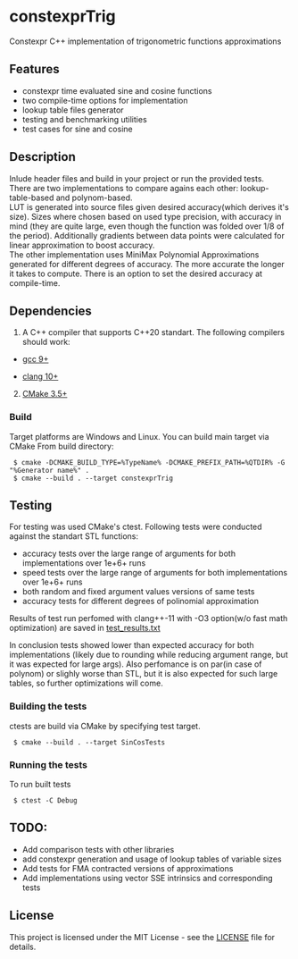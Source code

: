 # constexprTrig
Constexpr C++ implementation of trigonometric functions approximations
## Features
 * constexpr time evaluated sine and cosine functions
 * two compile-time options for implementation
 * lookup table files generator
 * testing and benchmarking utilities
 * test cases for sine and cosine
## Description
Inlude header files and build in your project or run the provided tests.  
There are two implementations to compare agains each other: lookup-table-based and polynom-based.  
LUT is generated into source files given desired accuracy(which derives it's size). 
Sizes where chosen based on used type precision, with accuracy in mind (they are quite large, 
even though the function was folded over 1/8 of the period). Additionally gradients between data points 
were calculated for linear approximation to boost accuracy.  
The other implementation uses MiniMax Polynomial Approximations generated for different degrees of accuracy. 
The more accurate the longer it takes to compute. There is an option to set the desired accuracy at compile-time.
## Dependencies
1. A C++ compiler that supports C++20 standart.
The following compilers should work:

  * [gcc 9+](https://gcc.gnu.org/)

  * [clang 10+](https://clang.llvm.org/)

2. [CMake 3.5+](https://cmake.org/)

### Build
Target platforms are Windows and Linux. You can build main target via CMake
From build directory:
```
 $ cmake -DCMAKE_BUILD_TYPE=%TypeName% -DCMAKE_PREFIX_PATH=%QTDIR% -G "%Generator name%" .
 $ cmake --build . --target constexprTrig
``` 

## Testing
For testing was used CMake's ctest.
Following tests were conducted against the standart STL functions:
* accuracy tests over the large range of arguments for both implementations over 1e+6+ runs
* speed tests over the large range of arguments for both implementations over 1e+6+ runs
* both random and fixed argument values versions of same tests
* accuracy tests for different degrees of polinomial approximation  

Results of test run perfomed with clang++-11 with -O3 option(w/o fast math optimization) 
are saved in [test_results.txt](test_results.txt)


In conclusion tests showed lower than expected accuracy for both implementations (likely due to rounding 
while reducing argument range, but it was expected for large args). Also perfomance is on par(in case of polynom) 
or slighly worse than STL, but it is also expected for such large tables, so further optimizations will come.

### Building the tests
ctests are build via CMake by specifying test target.
```
 $ cmake --build . --target SinCosTests
```

### Running the tests
To run built tests
```
 $ ctest -C Debug
```

## TODO: 
* Add comparison tests with other libraries
* add constexpr generation and usage of lookup tables of variable sizes
* Add tests for FMA contracted versions of approximations
* Add implementations using vector SSE intrinsics and corresponding tests 


## License
This project is licensed under the MIT License - see the [LICENSE](LICENSE) file for details.
